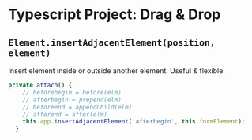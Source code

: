 # Typescript Project: Drag & Drop

## `Element.insertAdjacentElement(position, element)`

Insert element inside or outside another element. Useful & flexible.

```ts
private attach() {
    // beforebegin = before(elm)
    // afterbegin = prepend(elm)
    // beforeend = appendChild(elm)
    // afterend = after(elm)
    this.app.insertAdjacentElement('afterbegin', this.formElement);
  }
```
